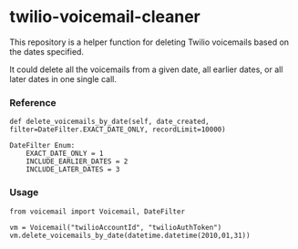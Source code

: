 # twilio-voicemail-cleaner

This repository is a helper function for deleting Twilio voicemails based on the dates specified.

It could delete all the voicemails from a given date, all earlier dates, or all later dates in one single call.



### Reference

`def delete_voicemails_by_date(self, date_created, filter=DateFilter.EXACT_DATE_ONLY, recordLimit=10000)`

```
DateFilter Enum:
    EXACT_DATE_ONLY = 1
    INCLUDE_EARLIER_DATES = 2
    INCLUDE_LATER_DATES = 3
```



### Usage

```
from voicemail import Voicemail, DateFilter

vm = Voicemail("twilioAccountId", "twilioAuthToken")
vm.delete_voicemails_by_date(datetime.datetime(2010,01,31))
```

